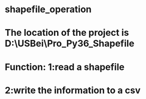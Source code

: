 # shapefile_operation
#   The location of the project is D:\USBei\Pro_Py36_Shapefile
#   
#   Function: 1:read a shapefile
#             2:write the information to a csv
